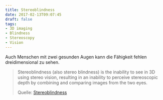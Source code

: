 ```yaml
---
title: Stereoblindness
date: 2017-02-13T09:07:45
draft: false
tags:
- 3D imaging
- Blindness
- Stereoscopy
- Vision
---
```


Auch Menschen mit zwei gesunden Augen kann die Fähigkeit fehlen
dreidimensional zu sehen.

> Stereoblindness (also stereo blindness) is the inability to see in 3D using
> stereo vision, resulting in an inability to perceive stereoscopic depth by
> combining and comparing images from the two eyes.
>
> Quelle: [Stereoblindness](https://en.wikipedia.org/wiki/Stereoblindness)
